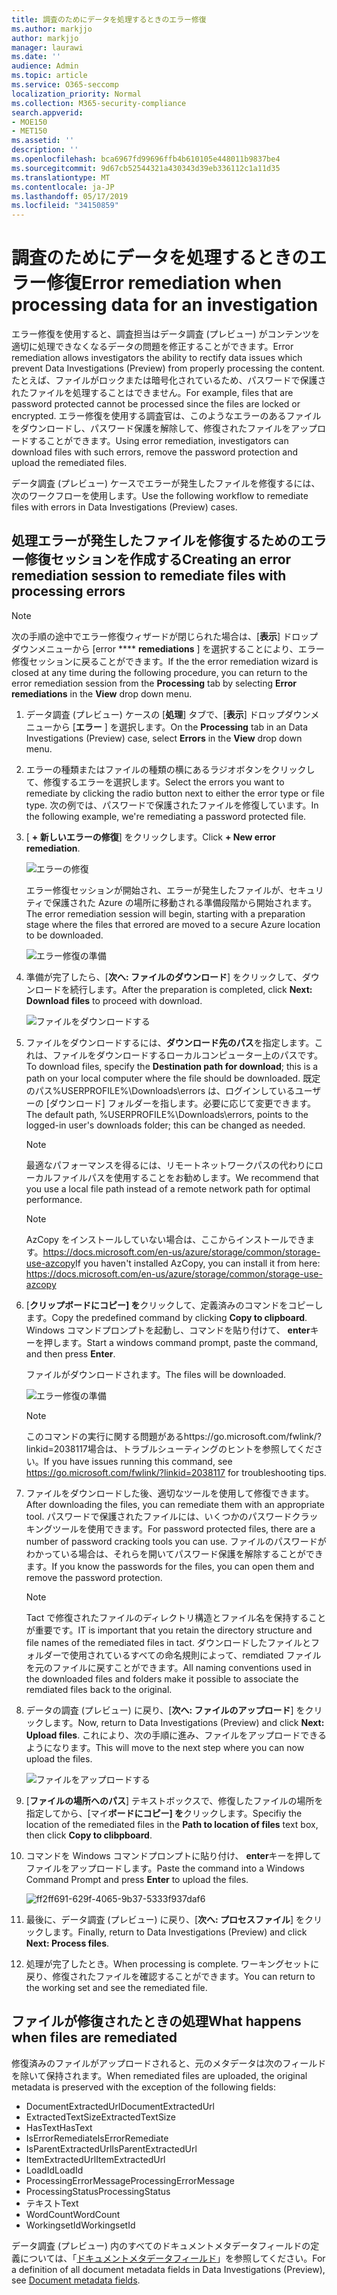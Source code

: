```yaml
---
title: 調査のためにデータを処理するときのエラー修復
ms.author: markjjo
author: markjjo
manager: laurawi
ms.date: ''
audience: Admin
ms.topic: article
ms.service: O365-seccomp
localization_priority: Normal
ms.collection: M365-security-compliance
search.appverid:
- MOE150
- MET150
ms.assetid: ''
description: ''
ms.openlocfilehash: bca6967fd99696ffb4b610105e448011b9837be4
ms.sourcegitcommit: 9d67cb52544321a430343d39eb336112c1a11d35
ms.translationtype: MT
ms.contentlocale: ja-JP
ms.lasthandoff: 05/17/2019
ms.locfileid: "34150859"
---
```

# <a name="error-remediation-when-processing-data-for-an-investigation"></a><span data-ttu-id="4d76e-102">調査のためにデータを処理するときのエラー修復</span><span class="sxs-lookup"><span data-stu-id="4d76e-102">Error remediation when processing data for an investigation</span></span>

<span data-ttu-id="4d76e-103">エラー修復を使用すると、調査担当はデータ調査 (プレビュー) がコンテンツを適切に処理できなくなるデータの問題を修正することができます。</span><span class="sxs-lookup"><span data-stu-id="4d76e-103">Error remediation allows investigators the ability to rectify data issues which prevent Data Investigations (Preview) from properly processing the content.</span></span> <span data-ttu-id="4d76e-104">たとえば、ファイルがロックまたは暗号化されているため、パスワードで保護されたファイルを処理することはできません。</span><span class="sxs-lookup"><span data-stu-id="4d76e-104">For example, files that are password protected cannot be processed since the files are locked or encrypted.</span></span> <span data-ttu-id="4d76e-105">エラー修復を使用する調査官は、このようなエラーのあるファイルをダウンロードし、パスワード保護を解除して、修復されたファイルをアップロードすることができます。</span><span class="sxs-lookup"><span data-stu-id="4d76e-105">Using error remediation, investigators can download files with such errors, remove the password protection and upload the remediated files.</span></span>

<span data-ttu-id="4d76e-106">データ調査 (プレビュー) ケースでエラーが発生したファイルを修復するには、次のワークフローを使用します。</span><span class="sxs-lookup"><span data-stu-id="4d76e-106">Use the following workflow to remediate files with errors in Data Investigations (Preview) cases.</span></span>

## <a name="creating-an-error-remediation-session-to-remediate-files-with-processing-errors"></a><span data-ttu-id="4d76e-107">処理エラーが発生したファイルを修復するためのエラー修復セッションを作成する</span><span class="sxs-lookup"><span data-stu-id="4d76e-107">Creating an error remediation session to remediate files with processing errors</span></span>

>[!NOTE]
><span data-ttu-id="4d76e-108">次の手順の途中でエラー修復ウィザードが閉じられた場合は、[**表示**] ドロップダウンメニューから [error \*\*\*\* **remediations** ] を選択することにより、エラー修復セッションに戻ることができます。</span><span class="sxs-lookup"><span data-stu-id="4d76e-108">If the the error remediation wizard is closed at any time during the following procedure, you can return to the error remediation session from the **Processing** tab by selecting **Error remediations** in the **View** drop down menu.</span></span>

1. <span data-ttu-id="4d76e-109">データ調査 (プレビュー) ケースの [**処理**] タブで、[**表示**] ドロップダウンメニューから [**エラー** ] を選択します。</span><span class="sxs-lookup"><span data-stu-id="4d76e-109">On the **Processing** tab in an Data Investigations (Preview) case, select **Errors** in the **View** drop down menu.</span></span>

2. <span data-ttu-id="4d76e-110">エラーの種類またはファイルの種類の横にあるラジオボタンをクリックして、修復するエラーを選択します。</span><span class="sxs-lookup"><span data-stu-id="4d76e-110">Select the errors you want to remediate by clicking the radio button next to either the error type or file type.</span></span>  <span data-ttu-id="4d76e-111">次の例では、パスワードで保護されたファイルを修復しています。</span><span class="sxs-lookup"><span data-stu-id="4d76e-111">In the following example, we're remediating a password protected file.</span></span>

3. <span data-ttu-id="4d76e-112">[ **+ 新しいエラーの修復**] をクリックします。</span><span class="sxs-lookup"><span data-stu-id="4d76e-112">Click **+ New error remediation**.</span></span>

    ![エラーの修復](../media/8c2faf1a-834b-44fc-b418-6a18aed8b81a.png)

    <span data-ttu-id="4d76e-114">エラー修復セッションが開始され、エラーが発生したファイルが、セキュリティで保護された Azure の場所に移動される準備段階から開始されます。</span><span class="sxs-lookup"><span data-stu-id="4d76e-114">The error remediation session will begin, starting with a preparation stage where the files that errored are moved to a secure Azure location to be downloaded.</span></span>

    ![エラー修復の準備](../media/390572ec-7012-47c4-a6b6-4cbb5649e8a8.png)

4. <span data-ttu-id="4d76e-116">準備が完了したら、[**次へ: ファイルのダウンロード**] をクリックして、ダウンロードを続行します。</span><span class="sxs-lookup"><span data-stu-id="4d76e-116">After the preparation is completed, click **Next: Download files** to proceed with download.</span></span>

    ![ファイルをダウンロードする](../media/6ac04b09-8e13-414a-9e24-7c75ba586363.png)

5. <span data-ttu-id="4d76e-118">ファイルをダウンロードするには、**ダウンロード先のパス**を指定します。これは、ファイルをダウンロードするローカルコンピューター上のパスです。</span><span class="sxs-lookup"><span data-stu-id="4d76e-118">To download files, specify the **Destination path for download**; this is a path on your local computer where the file should be downloaded.</span></span>  <span data-ttu-id="4d76e-119">既定のパス%USERPROFILE%\Downloads\errors は、ログインしているユーザーの [ダウンロード] フォルダーを指します。必要に応じて変更できます。</span><span class="sxs-lookup"><span data-stu-id="4d76e-119">The default path, %USERPROFILE%\Downloads\errors, points to the logged-in user's downloads folder; this can be changed as needed.</span></span>

    >[!NOTE]
    ><span data-ttu-id="4d76e-120">最適なパフォーマンスを得るには、リモートネットワークパスの代わりにローカルファイルパスを使用することをお勧めします。</span><span class="sxs-lookup"><span data-stu-id="4d76e-120">We recommend that you use a local file path instead of a remote network path for optimal performance.</span></span>

    > [!NOTE]
    > <span data-ttu-id="4d76e-121">AzCopy をインストールしていない場合は、ここからインストールできます。https://docs.microsoft.com/en-us/azure/storage/common/storage-use-azcopy</span><span class="sxs-lookup"><span data-stu-id="4d76e-121">If you haven't installed AzCopy, you can install it from here: https://docs.microsoft.com/en-us/azure/storage/common/storage-use-azcopy</span></span>

6. <span data-ttu-id="4d76e-122">[**クリップボードにコピー] を**クリックして、定義済みのコマンドをコピーします。</span><span class="sxs-lookup"><span data-stu-id="4d76e-122">Copy the predefined command by clicking **Copy to clipboard**.</span></span> <span data-ttu-id="4d76e-123">Windows コマンドプロンプトを起動し、コマンドを貼り付けて、 **enter**キーを押します。</span><span class="sxs-lookup"><span data-stu-id="4d76e-123">Start a windows command prompt, paste the command, and then press **Enter**.</span></span>  

    <span data-ttu-id="4d76e-124">ファイルがダウンロードされます。</span><span class="sxs-lookup"><span data-stu-id="4d76e-124">The files will be downloaded.</span></span>

    ![エラー修復の準備](../media/f364ab4d-31c5-4375-b69f-650f694a2f69.png)

     > [!NOTE]
     > <span data-ttu-id="4d76e-126">このコマンドの実行に関する問題があるhttps://go.microsoft.com/fwlink/?linkid=2038117場合は、トラブルシューティングのヒントを参照してください。</span><span class="sxs-lookup"><span data-stu-id="4d76e-126">If you have issues running this command, see https://go.microsoft.com/fwlink/?linkid=2038117 for troubleshooting tips.</span></span>

7. <span data-ttu-id="4d76e-127">ファイルをダウンロードした後、適切なツールを使用して修復できます。</span><span class="sxs-lookup"><span data-stu-id="4d76e-127">After downloading the files, you can remediate them with an appropriate tool.</span></span> <span data-ttu-id="4d76e-128">パスワードで保護されたファイルには、いくつかのパスワードクラッキングツールを使用できます。</span><span class="sxs-lookup"><span data-stu-id="4d76e-128">For password protected files, there are a number of password cracking tools you can use.</span></span> <span data-ttu-id="4d76e-129">ファイルのパスワードがわかっている場合は、それらを開いてパスワード保護を解除することができます。</span><span class="sxs-lookup"><span data-stu-id="4d76e-129">If you know the passwords for the files, you can open them and remove the password protection.</span></span>
    > [!NOTE]
    > <span data-ttu-id="4d76e-130">Tact で修復されたファイルのディレクトリ構造とファイル名を保持することが重要です。</span><span class="sxs-lookup"><span data-stu-id="4d76e-130">IT is important that you retain the directory structure and file names of the remediated files in tact.</span></span>  <span data-ttu-id="4d76e-131">ダウンロードしたファイルとフォルダーで使用されているすべての命名規則によって、remdiated ファイルを元のファイルに戻すことができます。</span><span class="sxs-lookup"><span data-stu-id="4d76e-131">All naming conventions used in the downloaded files and folders make it possible to associate the remdiated files back to the original.</span></span>

8. <span data-ttu-id="4d76e-132">データの調査 (プレビュー) に戻り、[**次へ: ファイルのアップロード**] をクリックします。</span><span class="sxs-lookup"><span data-stu-id="4d76e-132">Now, return to Data Investigations (Preview) and click **Next: Upload files**.</span></span>  <span data-ttu-id="4d76e-133">これにより、次の手順に進み、ファイルをアップロードできるようになります。</span><span class="sxs-lookup"><span data-stu-id="4d76e-133">This will move to the next step where you can now upload the files.</span></span>

    ![ファイルをアップロードする](../media/af3d8617-1bab-4ecd-8de0-22e53acba240.png)

9. <span data-ttu-id="4d76e-135">[**ファイルの場所へのパス**] テキストボックスで、修復したファイルの場所を指定してから、[マイ**ボードにコピー] を**クリックします。</span><span class="sxs-lookup"><span data-stu-id="4d76e-135">Specifiy the location of the remediated files in the **Path to location of files** text box, then click **Copy to clibpboard**.</span></span>

10. <span data-ttu-id="4d76e-136">コマンドを Windows コマンドプロンプトに貼り付け、 **enter**キーを押してファイルをアップロードします。</span><span class="sxs-lookup"><span data-stu-id="4d76e-136">Paste the command into a Windows Command Prompt and press **Enter** to upload the files.</span></span>

    ![ff2ff691-629f-4065-9b37-5333f937daf6](../media/ff2ff691-629f-4065-9b37-5333f937daf6.png)

11. <span data-ttu-id="4d76e-138">最後に、データ調査 (プレビュー) に戻り、[**次へ: プロセスファイル**] をクリックします。</span><span class="sxs-lookup"><span data-stu-id="4d76e-138">Finally, return to Data Investigations (Preview) and click **Next: Process files**.</span></span>

12. <span data-ttu-id="4d76e-139">処理が完了したとき。</span><span class="sxs-lookup"><span data-stu-id="4d76e-139">When processing is complete.</span></span>  <span data-ttu-id="4d76e-140">ワーキングセットに戻り、修復されたファイルを確認することができます。</span><span class="sxs-lookup"><span data-stu-id="4d76e-140">You can return to the working set and see the remediated file.</span></span>

## <a name="what-happens-when-files-are-remediated"></a><span data-ttu-id="4d76e-141">ファイルが修復されたときの処理</span><span class="sxs-lookup"><span data-stu-id="4d76e-141">What happens when files are remediated</span></span>

<span data-ttu-id="4d76e-142">修復済みのファイルがアップロードされると、元のメタデータは次のフィールドを除いて保持されます。</span><span class="sxs-lookup"><span data-stu-id="4d76e-142">When remediated files are uploaded, the original metadata is preserved with the exception of the following fields:</span></span> 

- <span data-ttu-id="4d76e-143">DocumentExtractedUrl</span><span class="sxs-lookup"><span data-stu-id="4d76e-143">DocumentExtractedUrl</span></span>
- <span data-ttu-id="4d76e-144">ExtractedTextSize</span><span class="sxs-lookup"><span data-stu-id="4d76e-144">ExtractedTextSize</span></span>
- <span data-ttu-id="4d76e-145">HasText</span><span class="sxs-lookup"><span data-stu-id="4d76e-145">HasText</span></span>
- <span data-ttu-id="4d76e-146">IsErrorRemediate</span><span class="sxs-lookup"><span data-stu-id="4d76e-146">IsErrorRemediate</span></span>
- <span data-ttu-id="4d76e-147">IsParentExtractedUrl</span><span class="sxs-lookup"><span data-stu-id="4d76e-147">IsParentExtractedUrl</span></span>
- <span data-ttu-id="4d76e-148">ItemExtractedUrl</span><span class="sxs-lookup"><span data-stu-id="4d76e-148">ItemExtractedUrl</span></span>
- <span data-ttu-id="4d76e-149">LoadId</span><span class="sxs-lookup"><span data-stu-id="4d76e-149">LoadId</span></span>
- <span data-ttu-id="4d76e-150">ProcessingErrorMessage</span><span class="sxs-lookup"><span data-stu-id="4d76e-150">ProcessingErrorMessage</span></span>
- <span data-ttu-id="4d76e-151">ProcessingStatus</span><span class="sxs-lookup"><span data-stu-id="4d76e-151">ProcessingStatus</span></span>
- <span data-ttu-id="4d76e-152">テキスト</span><span class="sxs-lookup"><span data-stu-id="4d76e-152">Text</span></span>
- <span data-ttu-id="4d76e-153">WordCount</span><span class="sxs-lookup"><span data-stu-id="4d76e-153">WordCount</span></span>
- <span data-ttu-id="4d76e-154">WorkingsetId</span><span class="sxs-lookup"><span data-stu-id="4d76e-154">WorkingsetId</span></span>

<span data-ttu-id="4d76e-155">データ調査 (プレビュー) 内のすべてのドキュメントメタデータフィールドの定義については、「[ドキュメントメタデータフィールド](document-metadata-fields.md)」を参照してください。</span><span class="sxs-lookup"><span data-stu-id="4d76e-155">For a definition of all document metadata fields in Data Investigations (Preview), see [Document metadata fields](document-metadata-fields.md).</span></span>